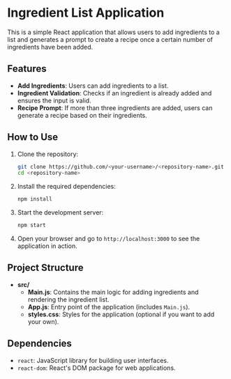 # Ingredient List Application

This is a simple React application that allows users to add ingredients to a list and generates a prompt to create a recipe once a certain number of ingredients have been added.

## Features

- **Add Ingredients**: Users can add ingredients to a list.
- **Ingredient Validation**: Checks if an ingredient is already added and ensures the input is valid.
- **Recipe Prompt**: If more than three ingredients are added, users can generate a recipe based on their ingredients.

## How to Use

1. Clone the repository:

    ```bash
    git clone https://github.com/<your-username>/<repository-name>.git
    cd <repository-name>
    ```

2. Install the required dependencies:

    ```bash
    npm install
    ```

3. Start the development server:

    ```bash
    npm start
    ```

4. Open your browser and go to `http://localhost:3000` to see the application in action.

## Project Structure

- **src/**
  - **Main.js**: Contains the main logic for adding ingredients and rendering the ingredient list.
  - **App.js**: Entry point of the application (includes `Main.js`).
  - **styles.css**: Styles for the application (optional if you want to add your own).

## Dependencies

- `react`: JavaScript library for building user interfaces.
- `react-dom`: React's DOM package for web applications.
